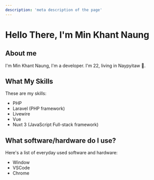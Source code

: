 ```yaml
---
description: 'meta description of the page'
--- 
```

# Hello There, I'm Min Khant Naung

## About me

I'm Min Khant Naung, I'm a developer. I'm 22, living in Naypyitaw 🥑.

## What My Skills

These are my skills:

- PHP
- Laravel (PHP framework)
- Livewire 
- Vue
- Nuxt 3 (JavaScript Full-stack framework)

## What software/hardware do I use?

Here's a list of everyday used software and hardware:

- Window
- VSCode
- Chrome